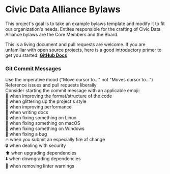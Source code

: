 # Civic Data Alliance Bylaws

This project's goal is to take an example bylaws template and modify it to fit our organization's needs. Entites responsible for the crafting of Civic Data Alliance bylaws are the Core Members and the Board.

This is a living document and pull requests are welcome. If you are unfamiliar with open source projects, here is a good introductory primer to get you started: [__GitHub Docs__](https://guides.github.com/activities/hello-world/)   

### Git Commit Messages  

Use the imperative mood ("Move cursor to..." not "Moves cursor to...")  
Reference issues and pull requests liberally  
Consider starting the commit message with an applicable emoji:  
:art: when improving the format/structure of the code  
:sparkling_heart: when glittering up the project's style  
:racehorse: when improving performance  
:memo: when writing docs  
:penguin: when fixing something on Linux  
:apple: when fixing something on macOS  
:checkered_flag: when fixing something on Windows  
:bug: when fixing a bug  
:fire: when you submit an especially fire af change  
:lock: when dealing with security  
:arrow_up: when upgrading dependencies  
:arrow_down: when downgrading dependencies  
:shirt: when removing linter warnings  
